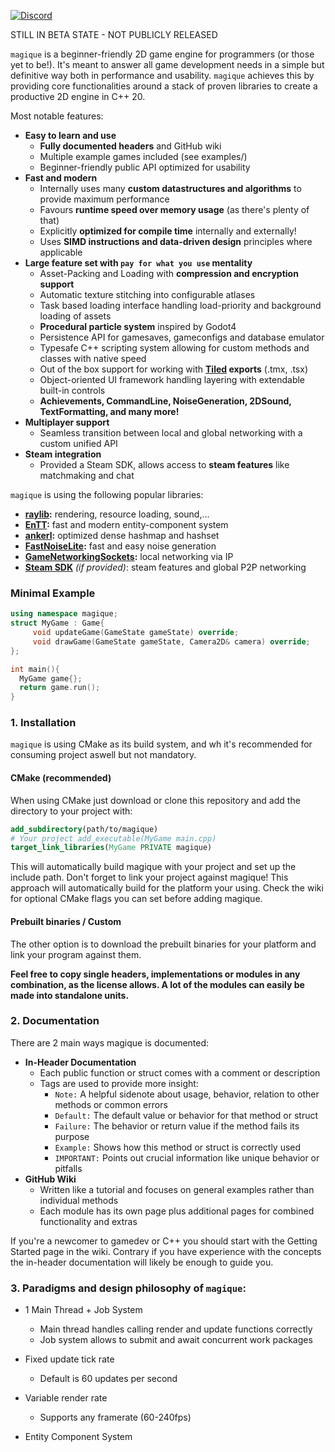 [![Discord](https://img.shields.io/badge/Discord-%235865F2.svg?&logo=discord&logoColor=white)](https://discord.gg/YAsvnxAmX7)

STILL IN BETA STATE - NOT PUBLICLY RELEASED

`magique` is a beginner-friendly 2D game engine for programmers (or those yet to be!). It's meant to answer all game
development
needs in a simple but definitive way both in performance and usability. `magique` achieves this by providing core
functionalities around a stack of proven libraries to create a productive 2D engine in C++ 20.

Most notable features:

- **Easy to learn and use**
    - **Fully documented headers** and GitHub wiki
    - Multiple example games included (see examples/)
    - Beginner-friendly public API optimized for usability
- **Fast and modern**
    - Internally uses many **custom datastructures and algorithms** to provide maximum performance
    - Favours **runtime speed over memory usage** (as there's plenty of that)
    - Explicitly **optimized for compile time** internally and externally!
    - Uses **SIMD instructions and data-driven design** principles where applicable
- **Large feature set with `pay for what you use` mentality**
    - Asset-Packing and Loading with **compression and encryption support**
    - Automatic texture stitching into configurable atlases
    - Task based loading interface handling load-priority and background loading of assets
    - **Procedural particle system** inspired by Godot4
    - Persistence API for gamesaves, gameconfigs and database emulator
    - Typesafe C++ scripting system allowing for custom methods and classes with native speed
    - Out of the box support for working with **[Tiled](https://www.mapeditor.org/) exports** (.tmx, .tsx)
    - Object-oriented UI framework handling layering with extendable built-in controls
    - **Achievements, CommandLine, NoiseGeneration, 2DSound, TextFormatting, and many more!**
- **Multiplayer support**
    - Seamless transition between local and global networking with a custom unified API
- **Steam integration**
    - Provided a Steam SDK, allows access to **steam features** like matchmaking and chat

`magique` is using the following popular libraries:

- **[raylib](https://github.com/raysan5/raylib):** rendering, resource loading, sound,...
- **[EnTT](https://github.com/skypjack/entt):** fast and modern entity-component system
- **[ankerl](https://github.com/martinus/unordered_dense):** optimized dense hashmap and hashset
- **[FastNoiseLite](https://github.com/Auburn/FastNoiseLite):** fast and easy noise generation
- **[GameNetworkingSockets](https://github.com/ValveSoftware/GameNetworkingSockets):** local networking via IP
- **[Steam SDK](https://partner.steamgames.com/)** _(if provided)_:  steam features and global P2P networking

### Minimal Example

```c++
using namespace magique;
struct MyGame : Game{
     void updateGame(GameState gameState) override;
     void drawGame(GameState gameState, Camera2D& camera) override;
};

int main(){
  MyGame game{};
  return game.run();
}
```

### 1. Installation

`magique` is using CMake as its build system, and wh it's recommended for consuming project aswell but not mandatory.

#### CMake (recommended)

When using CMake just download or clone this repository and add the directory to your project with:

```cmake
add_subdirectory(path/to/magique)
# Your project add_executable(MyGame main.cpp)
target_link_libraries(MyGame PRIVATE magique)
```

This will automatically build magique with your project and set up the include path. Don't forget to link your project
against magique! This approach will automatically build for the platform your using.
Check the wiki for optional CMake flags you can set before adding magique.

#### Prebuilt binaries / Custom

The other option is to download the prebuilt binaries for your platform and link your program against them.

**Feel free to copy single headers, implementations or modules in any combination, as the license allows. A lot of the
modules can easily be
made into
standalone units.**

### 2. Documentation

There are 2 main ways magique is documented:

- **In-Header Documentation**
    - Each public function or struct comes with a comment or description
    - Tags are used to provide more insight:
        - `Note:` A helpful sidenote about usage, behavior, relation to other methods or common errors
        - `Default:` The default value or behavior for that method or struct
        - `Failure:` The behavior or return value if the method fails its purpose
        - `Example:` Shows how this method or struct is correctly used
        - `IMPORTANT:` Points out crucial information like unique behavior or pitfalls
- **GitHub Wiki**
    - Written like a tutorial and focuses on general examples rather than individual methods
    - Each module has its own page plus additional pages for combined functionality and extras

If you're a newcomer to gamedev or C++ you should start with the Getting Started page in the wiki.
Contrary if you have experience with the concepts the in-header documentation will likely be enough to guide you.

### 3. Paradigms and design philosophy of `magique`:


- 1 Main Thread + Job System
    - Main thread handles calling render and update functions correctly
    - Job system allows to submit and await concurrent work packages

- Fixed update tick rate
    - Default is 60 updates per second
- Variable render rate
    - Supports any framerate (60-240fps)
- Entity Component System